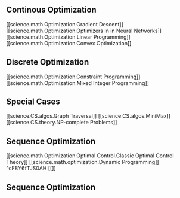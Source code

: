 
## Continous Optimization
[[science.math.Optimization.Gradient Descent]]
[[science.math.Optimization.Optimizers In in Neural Networks]]
[[science.math.Optimization.Linear Programming]]
[[science.math.Optimization.Convex Optimization]]


## Discrete Optimization
[[science.math.Optimization.Constraint Programming]]
[[science.math.Optimization.Mixed Integer Programming]]


## Special Cases
[[science.CS.algos.Graph Traversal]]
[[science.CS.algos.MiniMax]]
[[science.CS.theory.NP-complete Problems]]

## Sequence Optimization
[[science.math.Optimization.Optimal Control.Classic Optimal Control Theory]]
[[science.math.optimization.Dynamic Programming]] ^cF8Y6fTJS0AH
[[]]



## Sequence Optimization


